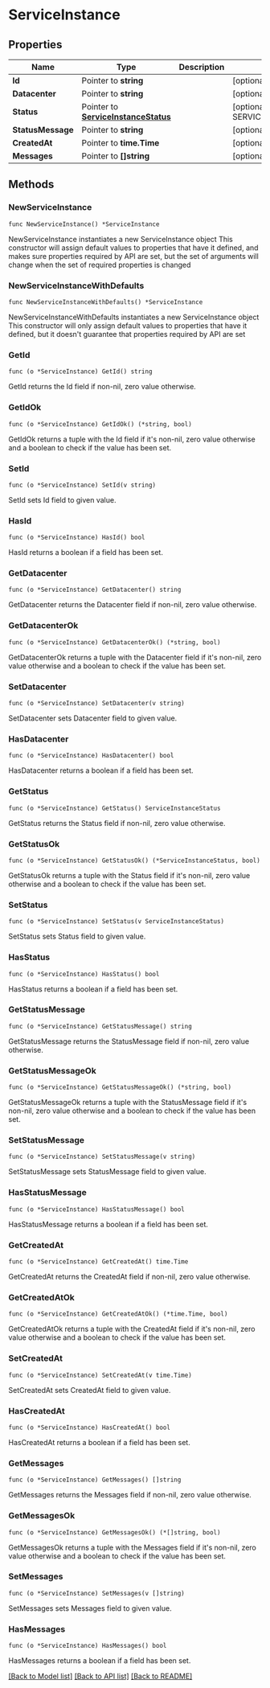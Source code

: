 # ServiceInstance

## Properties

Name | Type | Description | Notes
------------ | ------------- | ------------- | -------------
**Id** | Pointer to **string** |  | [optional] 
**Datacenter** | Pointer to **string** |  | [optional] 
**Status** | Pointer to [**ServiceInstanceStatus**](ServiceInstanceStatus.md) |  | [optional] [default to SERVICEINSTANCESTATUS_UNKNOWN]
**StatusMessage** | Pointer to **string** |  | [optional] 
**CreatedAt** | Pointer to **time.Time** |  | [optional] 
**Messages** | Pointer to **[]string** |  | [optional] 

## Methods

### NewServiceInstance

`func NewServiceInstance() *ServiceInstance`

NewServiceInstance instantiates a new ServiceInstance object
This constructor will assign default values to properties that have it defined,
and makes sure properties required by API are set, but the set of arguments
will change when the set of required properties is changed

### NewServiceInstanceWithDefaults

`func NewServiceInstanceWithDefaults() *ServiceInstance`

NewServiceInstanceWithDefaults instantiates a new ServiceInstance object
This constructor will only assign default values to properties that have it defined,
but it doesn't guarantee that properties required by API are set

### GetId

`func (o *ServiceInstance) GetId() string`

GetId returns the Id field if non-nil, zero value otherwise.

### GetIdOk

`func (o *ServiceInstance) GetIdOk() (*string, bool)`

GetIdOk returns a tuple with the Id field if it's non-nil, zero value otherwise
and a boolean to check if the value has been set.

### SetId

`func (o *ServiceInstance) SetId(v string)`

SetId sets Id field to given value.

### HasId

`func (o *ServiceInstance) HasId() bool`

HasId returns a boolean if a field has been set.

### GetDatacenter

`func (o *ServiceInstance) GetDatacenter() string`

GetDatacenter returns the Datacenter field if non-nil, zero value otherwise.

### GetDatacenterOk

`func (o *ServiceInstance) GetDatacenterOk() (*string, bool)`

GetDatacenterOk returns a tuple with the Datacenter field if it's non-nil, zero value otherwise
and a boolean to check if the value has been set.

### SetDatacenter

`func (o *ServiceInstance) SetDatacenter(v string)`

SetDatacenter sets Datacenter field to given value.

### HasDatacenter

`func (o *ServiceInstance) HasDatacenter() bool`

HasDatacenter returns a boolean if a field has been set.

### GetStatus

`func (o *ServiceInstance) GetStatus() ServiceInstanceStatus`

GetStatus returns the Status field if non-nil, zero value otherwise.

### GetStatusOk

`func (o *ServiceInstance) GetStatusOk() (*ServiceInstanceStatus, bool)`

GetStatusOk returns a tuple with the Status field if it's non-nil, zero value otherwise
and a boolean to check if the value has been set.

### SetStatus

`func (o *ServiceInstance) SetStatus(v ServiceInstanceStatus)`

SetStatus sets Status field to given value.

### HasStatus

`func (o *ServiceInstance) HasStatus() bool`

HasStatus returns a boolean if a field has been set.

### GetStatusMessage

`func (o *ServiceInstance) GetStatusMessage() string`

GetStatusMessage returns the StatusMessage field if non-nil, zero value otherwise.

### GetStatusMessageOk

`func (o *ServiceInstance) GetStatusMessageOk() (*string, bool)`

GetStatusMessageOk returns a tuple with the StatusMessage field if it's non-nil, zero value otherwise
and a boolean to check if the value has been set.

### SetStatusMessage

`func (o *ServiceInstance) SetStatusMessage(v string)`

SetStatusMessage sets StatusMessage field to given value.

### HasStatusMessage

`func (o *ServiceInstance) HasStatusMessage() bool`

HasStatusMessage returns a boolean if a field has been set.

### GetCreatedAt

`func (o *ServiceInstance) GetCreatedAt() time.Time`

GetCreatedAt returns the CreatedAt field if non-nil, zero value otherwise.

### GetCreatedAtOk

`func (o *ServiceInstance) GetCreatedAtOk() (*time.Time, bool)`

GetCreatedAtOk returns a tuple with the CreatedAt field if it's non-nil, zero value otherwise
and a boolean to check if the value has been set.

### SetCreatedAt

`func (o *ServiceInstance) SetCreatedAt(v time.Time)`

SetCreatedAt sets CreatedAt field to given value.

### HasCreatedAt

`func (o *ServiceInstance) HasCreatedAt() bool`

HasCreatedAt returns a boolean if a field has been set.

### GetMessages

`func (o *ServiceInstance) GetMessages() []string`

GetMessages returns the Messages field if non-nil, zero value otherwise.

### GetMessagesOk

`func (o *ServiceInstance) GetMessagesOk() (*[]string, bool)`

GetMessagesOk returns a tuple with the Messages field if it's non-nil, zero value otherwise
and a boolean to check if the value has been set.

### SetMessages

`func (o *ServiceInstance) SetMessages(v []string)`

SetMessages sets Messages field to given value.

### HasMessages

`func (o *ServiceInstance) HasMessages() bool`

HasMessages returns a boolean if a field has been set.


[[Back to Model list]](../README.md#documentation-for-models) [[Back to API list]](../README.md#documentation-for-api-endpoints) [[Back to README]](../README.md)


